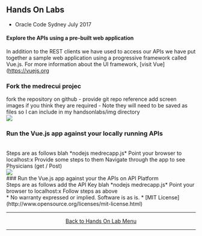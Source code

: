 ## Hands On Labs

- Oracle Code Sydney July 2017

#### Explore the APIs using a pre-built web application

In addition to the REST clients we have used to access our APIs we have put together a sample web application using a progressive framework called Vue.js. For more information about the UI framework, [visit Vue](https://vuejs.org

### Fork the medrecui projec
fork the repository on github - provide git repo reference
add screen images if you think they are required - 
Note they will need to be saved as files so I can include in my handsonlabs/img directory
<br>
<img src="./img/medrecui1.PNG"/>
<br>
### Run the Vue.js app against your locally running APIs
<br>
Steps are as follows
blah
*nodejs medrecapp.js*
Point your browser to localhost:x
Provide some steps to them Navigate through the app to see Physicians (get / Post)
<br>
<img src="./img/pictureN.PNG" />
<br>
### Run the Vue.js app against your the APIs on API Platform
<br>
Steps are as follows
add the API Key 
blah
*nodejs medrecapp.js*
Point your browser to localhost:x
Follow steps as above
<br>
* No warranty expressed or implied.  Software is as is.
* [MIT License](http://www.opensource.org/licenses/mit-license.html)
<br>
<hr />
<center>
<a href="../../handsonlabs" class="btn" >Back to Hands On Lab Menu</a>
<center/>
<hr />

